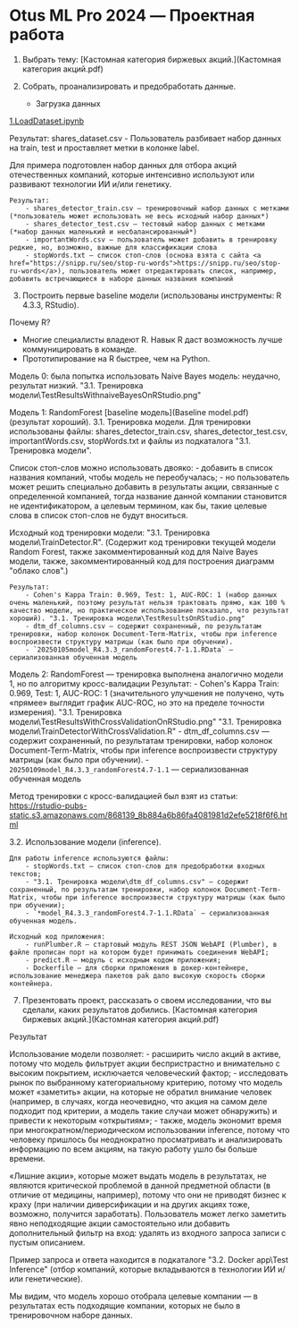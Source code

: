 Otus ML Pro 2024 — Проектная работа
===================================

1. Выбрать тему: [Кастомная категория биржевых акций.](Кастомная категория акций.pdf)

2. Собрать, проанализировать и предобработать данные.
    - Загрузка данных 

[1.LoadDataset.ipynb](1.LoadDataset.ipynb)

Результат: shares_dataset.csv
    - Пользователь разбивает набор данных на train, test и проставляет метки в колонке label.

Для примера подготовлен набор данных для отбора акций отечественных компаний, которые интенсивно используют или развивают технологии ИИ и/или генетику.

    Результат:
        - shares_detector_train.csv — тренировочный набор данных с метками (*пользователь может использовать не весь исходный набор данных*)
        - shares_detector_test.csv — тестовый набор данных с метками (*набор данных маленький и несбалансированный*)
        - importantWords.csv — пользователь может добавить в тренировку редкие, но, возможно, важные для классификации слова
        - stopWords.txt — список стоп-слов (основа взята с сайта <a href="https://snipp.ru/seo/stop-ru-words">https://snipp.ru/seo/stop-ru-words</a>), пользователь может отредактировать список, например, добавить встречающиеся в наборе данных названия компаний

3. Построить первые baseline модели (использованы инструменты: R 4.3.3, RStudio).

Почему R?
- Многие специалисты владеют R.  Навык R даст возможность лучше коммуницировать в команде.
- Прототипирование на R быстрее, чем на Python.

Модель 0: была попытка использовать Naive Bayes модель: неудачно, результат низкий. "3.1. Тренировка модели\TestResultsWithnaiveBayesOnRStudio.png"

Модель 1: RandomForest [baseline модель](Baseline model.pdf) (результат хороший).
3.1. Тренировка модели. Для тренировки использованы файлы: shares_detector_train.csv, shares_detector_test.csv, importantWords.csv, stopWords.txt и файлы из подкаталога "3.1. Тренировка модели".

Список стоп-слов можно использовать двояко:
    - добавить в список названия компаний, чтобы модель не переобучалась;
    - но пользователь может решить специально добавить в результаты акции, связанные с определенной компанией, тогда название данной компании становится не идентификатором, а целевым термином, как бы, такие целевые слова в список стоп-слов не будут вноситься.

Исходный код тренировки модели: "3.1. Тренировка модели\TrainDetector.R". (Содержит код тренировки текущей модели Random Forest, также закомментированный код для Naive Bayes модели, также, закомментированный код для построения диаграмм "облако слов".)

    Результат:
        - Cohen's Kappa Train: 0.969, Test: 1, AUC-ROC: 1 (набор данных очень маленький, поэтому результат нельзя трактовать прямо, как 100 % качество модели, но практическое использование показало, что результат хороший). "3.1. Тренировка модели\TestResultsOnRStudio.png"
        - dtm_df_columns.csv — содержит сохраненный, по результатам тренировки, набор колонок Document-Term-Matrix, чтобы при inference воспроизвести структуру матрицы (как было при обучении).
        - `20250105model_R4.3.3_randomForest4.7-1.1.RData` — сериализованная обученная модель

Модель 2: RandomForest — тренировка выполнена аналогично модели 1, но по алгоритму кросс-валидации
    Результат:
        - Cohen's Kappa Train: 0.969, Test: 1, AUC-ROC: 1 (значительного улучшения не получено, чуть «прямее» выглядит график AUC-ROC, но это на пределе точности измерения). "3.1. Тренировка модели\TestResultsWithCrossValidationOnRStudio.png"
"3.1. Тренировка модели\TrainDetectorWithCrossValidation.R"
        - dtm_df_columns.csv — содержит сохраненный, по результатам тренировки, набор колонок Document-Term-Matrix, чтобы при inference воспроизвести структуру матрицы (как было при обучении).
        - `20250109model_R4.3.3_randomForest4.7-1.1` — сериализованная обученная модель

Метод тренировки с кросс-валидацией был взят из статьи: https://rstudio-pubs-static.s3.amazonaws.com/868139_8b884a6b86fa4081981d2efe5218f6f6.html

3.2. Использование модели (inference).

    Для работы inference используются файлы: 
        - stopWords.txt — список стоп-слов для предобработки входных текстов;
        - "3.1. Тренировка модели\dtm_df_columns.csv" — содержит сохраненный, по результатам тренировки, набор колонок Document-Term-Matrix, чтобы при inference воспроизвести структуру матрицы (как было при обучении);
        - `*model_R4.3.3_randomForest4.7-1.1.RData` — сериализованная обученная модель.

    Исходный код приложения: 
        - runPlumber.R — стартовый модуль REST JSON WebAPI (Plumber), в файле прописан порт на котором будет принимать соединения WebAPI;
        - predict.R — модуль с исходным кодом приложения;
        - Dockerfile — для сборки приложения в докер-контейнере, использование менеджера пакетов pak дало высокую скорость сборки контейнера.

7. Презентовать проект, рассказать о своем исследовании, что вы сделали, каких результатов добились.
[Кастомная категория биржевых акций.](Кастомная категория акций.pdf)

Результат

Использование модели позволяет:
    - расширить число акций в активе, потому что модель фильтрует акции беспристрастно и внимательно с высоким покрытием, исключается человеческий фактор;
    - исследовать рынок по выбранному категориальному критерию, потому что модель может «заметить» акции, на которые не обратил внимание человек (например, в случаях, когда неочевидно, что акция на самом деле подходит под критерии, а модель такие случаи может обнаружить) и привести к некоторым «открытиям»;
    - также, модель экономит время при многократном/периодическом использовании inference, потому что человеку пришлось бы неоднократно просматривать и анализировать информацию по всем акциям, на такую работу ушло бы больше времени. 

«Лишние акции», которые может выдать модель в результатах, не являются критической проблемой в данной предметной области (в отличие от медицины, например), потому что они не приводят бизнес к краху (при наличии диверсификации и на других акциях тоже, возможно, получится заработать). Пользователь может легко заметить явно неподходящие акции самостоятельно или добавить дополнительный фильтр на вход: удалять из входного запроса записи с пустым описанием.

Пример запроса и ответа находится в подкаталоге "3.2. Docker app\Test Inference" (отбор компаний, которые вкладываются в технологии ИИ и/или генетические). 

Мы видим, что модель хорошо отобрала целевые компании — в результатах есть подходящие компании, которых не было в тренировочном наборе данных.




